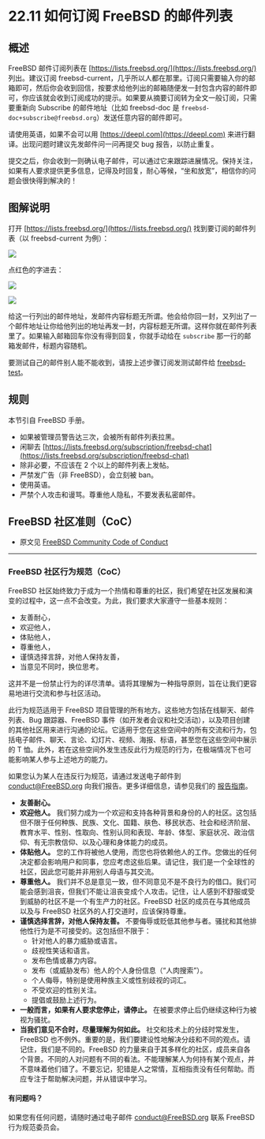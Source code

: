 # 22.11 如何订阅 FreeBSD 的邮件列表

## 概述

FreeBSD 邮件订阅列表在 [https://lists.freebsd.org/](https://lists.freebsd.org/) 列出。建议订阅 freebsd-current，几乎所以人都在那里。订阅只需要输入你的邮箱即可，然后你会收到回信，按要求给他列出的邮箱随便发一封包含内容的邮件即可，你应该就会收到订阅成功的提示。如果要从摘要订阅转为全文一般订阅，只需要重新向 Subscribe 的邮件地址（比如 freebsd-doc 是 `freebsd-doc+subscribe@freebsd.org`）发送任意内容的邮件即可。

请使用英语，如果不会可以用 [https://deepl.com](https://deepl.com) 来进行翻译。出现问题时建议先发邮件问一问再提交 bug 报告，以防止重复。

提交之后，你会收到一则确认电子邮件，可以通过它来跟踪进展情况。保持关注，如果有人要求提供更多信息，记得及时回复，耐心等候，“坐和放宽”，相信你的问题会很快得到解决的！

## 图解说明

打开 [https://lists.freebsd.org/](https://lists.freebsd.org/) 找到要订阅的邮件列表（以 freebsd-current 为例）：

![](../.gitbook/assets/mail1.png)

点红色的字进去：

![](../.gitbook/assets/mail2.png)

![](../.gitbook/assets/mail3.png)

给这一行列出的邮件地址，发邮件内容标题无所谓。他会给你回一封，又列出了一个邮件地址让你给他列出的地址再发一封，内容标题无所谓。这样你就在邮件列表里了。如果输入邮箱回车你没有得到回复，你就手动给在 `subscribe` 那一行的邮箱发邮件，标题内容随机。

要测试自己的邮件别人能不能收到，请按上述步骤订阅发测试邮件给 [freebsd-test](https://lists.freebsd.org/subscription/freebsd-test)。

## 规则

本节引自 FreeBSD 手册。

- 如果被管理员警告达三次，会被所有邮件列表拉黑。
- 闲聊去 [https://lists.freebsd.org/subscription/freebsd-chat](https://lists.freebsd.org/subscription/freebsd-chat)
- 除非必要，不应该在 2 个以上的邮件列表上发帖。
- 严禁发广告（非 FreeBSD），会立刻被 ban。
- 使用英语。
- 严禁个人攻击和谩骂。尊重他人隐私，不要发表私密邮件。

## FreeBSD 社区准则（CoC）

- 原文见 [FreeBSD Community Code of Conduct](https://www.freebsd.org/internal/code-of-conduct/)

---

### FreeBSD 社区行为规范（CoC）

FreeBSD 社区始终致力于成为一个热情和尊重的社区，我们希望在社区发展和演变的过程中，这一点不会改变。为此，我们要求大家遵守一些基本规则：

- 友善耐心，
- 欢迎他人，
- 体贴他人，
- 尊重他人，
- 谨慎选择言辞，对他人保持友善，
- 当意见不同时，换位思考。

这并不是一份禁止行为的详尽清单。请将其理解为一种指导原则，旨在让我们更容易地进行交流和参与社区活动。

此行为规范适用于 FreeBSD 项目管理的所有地方。这些地方包括在线聊天、邮件列表、Bug 跟踪器、FreeBSD 事件（如开发者会议和社交活动），以及项目创建的其他社区用来进行沟通的论坛。它适用于您在这些空间中的所有交流和行为，包括电子邮件、聊天、言论、幻灯片、视频、海报、标语，甚至您在这些空间中展示的 T 恤。此外，若在这些空间外发生违反此行为规范的行为，在极端情况下也可能影响某人参与上述地方的能力。

如果您认为某人在违反行为规范，请通过发送电子邮件到 [conduct@FreeBSD.org](mailto:conduct@freebsd.org) 向我们报告。更多详细信息，请参见我们的 [报告指南](https://www.freebsd.org/internal/conduct-reporting/)。

- **友善耐心。**
- **欢迎他人。** 我们努力成为一个欢迎和支持各种背景和身份的人的社区。这包括但不限于任何种族、民族、文化、国籍、肤色、移民状态、社会和经济阶层、教育水平、性别、性取向、性别认同和表现、年龄、体型、家庭状况、政治信仰、有无宗教信仰、以及心理和身体能力的成员。
- **体贴他人。** 您的工作将被他人使用，而您也将依赖他人的工作。您做出的任何决定都会影响用户和同事，您应考虑这些后果。请记住，我们是一个全球性的社区，因此您可能并非用别人母语与其交流。
- **尊重他人。** 我们并不总是意见一致，但不同意见不是不良行为的借口。我们可能会感到沮丧，但我们不能让沮丧变成个人攻击。记住，让人感到不舒服或受到威胁的社区不是一个有生产力的社区。FreeBSD 社区的成员在与其他成员以及与 FreeBSD 社区外的人打交道时，应该保持尊重。
- **谨慎选择言辞，对他人保持友善。** 不要侮辱或贬低其他参与者。骚扰和其他排他性行为是不可接受的。这包括但不限于：
  - 针对他人的暴力威胁或语言。
  - 歧视性笑话和语言。
  - 发布色情或暴力内容。
  - 发布（或威胁发布）他人的个人身份信息（“人肉搜索”）。
  - 个人侮辱，特别是使用种族主义或性别歧视的词汇。
  - 不受欢迎的性别关注。
  - 提倡或鼓励上述行为。
- **一般而言，如果有人要求您停止，请停止。** 在被要求停止后仍继续这种行为被视为骚扰。
- **当我们意见不合时，尽量理解为何如此。** 社交和技术上的分歧时常发生，FreeBSD 也不例外。重要的是，我们要建设性地解决分歧和不同的观点。请记住，我们是不同的。FreeBSD 的力量来自于其多样化的社区，成员来自各个背景。不同的人对问题有不同的看法。不能理解某人为何持有某个观点，并不意味着他们错了。不要忘记，犯错是人之常情，互相指责没有任何帮助。而应专注于帮助解决问题，并从错误中学习。

#### 有问题吗？

如果您有任何问题，请随时通过电子邮件 [conduct@FreeBSD.org](mailto:conduct@freebsd.org) 联系 FreeBSD 行为规范委员会。

